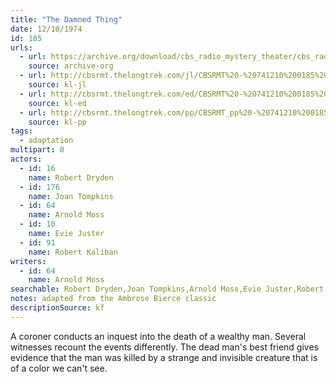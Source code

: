 ```yaml
---
title: "The Damned Thing"
date: 12/10/1974
id: 185
urls: 
  - url: https://archive.org/download/cbs_radio_mystery_theater/cbs_radio_mystery_theater-0151-0200.zip/cbs_radio_mystery_theater-0151-0200%2Fcbsrmt_0185_the_damned_thing.mp3
    source: archive-org
  - url: http://cbsrmt.thelongtrek.com/jl/CBSRMT%20-%20741210%200185%20The%20Damned%20Thing_jl.mp3
    source: kl-jl
  - url: http://cbsrmt.thelongtrek.com/ed/CBSRMT%20-%20741210%200185%20The%20Damned%20Thing_ed.mp3
    source: kl-ed
  - url: http://cbsrmt.thelongtrek.com/pp/CBSRMT_pp%20-%20741210%200185%20The%20Damned%20Thing.mp3
    source: kl-pp
tags: 
  - adaptation
multipart: 0
actors:  
  - id: 16
    name: Robert Dryden  
  - id: 176
    name: Joan Tompkins  
  - id: 64
    name: Arnold Moss  
  - id: 10
    name: Evie Juster  
  - id: 91
    name: Robert Kaliban
writers:  
  - id: 64
    name: Arnold Moss
searchable: Robert Dryden,Joan Tompkins,Arnold Moss,Evie Juster,Robert Kaliban Arnold Moss
notes: adapted from the Ambrose Bierce classic
descriptionSource: kf
---
```

A coroner conducts an inquest into the death of a wealthy man. Several witnesses recount the events differently. The dead man's best friend gives evidence that the man was killed by a strange and invisible creature that is of a color we can't see.